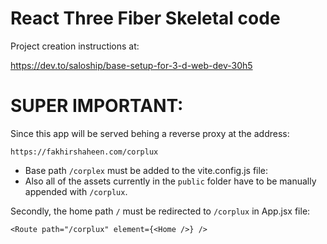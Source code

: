 # React Three Fiber Skeletal code

Project creation instructions at:

https://dev.to/saloship/base-setup-for-3-d-web-dev-30h5

# SUPER IMPORTANT:

Since this app will be served behing a reverse proxy at the address:

```
https://fakhirshaheen.com/corplux
```

- Base path `/corplex` must be added to the vite.config.js file:
- Also all of the assets currently in the `public` folder have to be manually appended with `/corplux`.

Secondly, the home path `/` must be redirected to `/corplux` in App.jsx file:
```
<Route path="/corplux" element={<Home />} />
```
